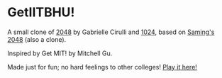 # GetIITBHU!
A small clone of [2048](http://gabrielecirulli.github.io/2048/) by Gabrielle Cirulli and [1024](https://play.google.com/store/apps/details?id=com.veewo.a1024), based on [Saming's 2048](http://saming.fr/p/2048/) (also a clone).

Inspired by Get MIT! by Mitchell Gu.

Made just for fun; no hard feelings to other colleges! [Play it here!](http://sainyamkapoor.github.io/GetIITBHU/)
